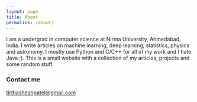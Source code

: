 ```yaml
---
layout: page
title: About
permalink: /about/
---
```


I am a undergrad in computer science at Nirma University, Ahmedabad, India. I write articles on machine learning, deep learning, statistics, physics and astronomy. I mostly use Python and C/C++ for all of my work and I hate Java ;). This is a small website with a collection of my articles, projects and some random stuff.

### Contact me

[tirthasheshpatel@gmail.com](mailto:tirthasheshpatel@gmail.com)

